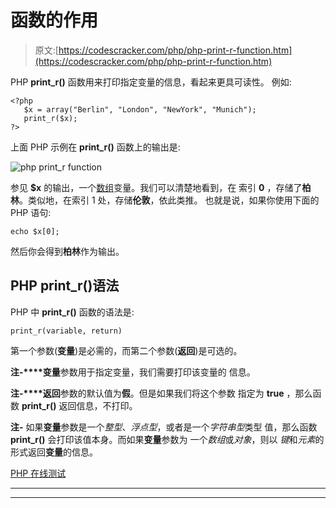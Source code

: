 # 函数的作用

> 原文:[https://codescracker.com/php/php-print-r-function.htm](https://codescracker.com/php/php-print-r-function.htm)

PHP **print_r()** 函数用来打印指定变量的信息，看起来更具可读性。 例如:

```
<?php
   $x = array("Berlin", "London", "NewYork", "Munich");
   print_r($x);
?>
```

上面 PHP 示例在 **print_r()** 函数上的输出是:

![php print_r function](../Images/e787eccb698c59cb4d32d641974a7cbc.png)

参见 **$x** 的输出，一个[数组](/php/php-arrays.htm)变量。我们可以清楚地看到，在 索引 **0** ，存储了**柏林**。类似地，在索引 1 处，存储**伦敦**，依此类推。 也就是说，如果你使用下面的 PHP 语句:

```
echo $x[0];
```

然后你会得到**柏林**作为输出。

## PHP print_r()语法

PHP 中 **print_r()** 函数的语法是:

```
print_r(variable, return)
```

第一个参数(**变量**)是必需的，而第二个参数(**返回**)是可选的。

**注-****变量**参数用于指定变量，我们需要打印该变量的 信息。

**注-****返回**参数的默认值为**假**。但是如果我们将这个参数 指定为 **true** ，那么函数 **print_r()** 返回信息，不打印。

**注-** 如果**变量**参数是一个*整型*、*浮点型*，或者是一个*字符串型*类型 值，那么函数 **print_r()** 会打印该值本身。而如果**变量**参数为 一个*数组*或*对象*，则以 *键*和*元素*的形式返回**变量**的信息。

[PHP 在线测试](/exam/showtest.php?subid=8)

* * *

* * *